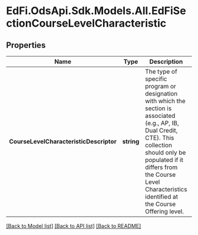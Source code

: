 # EdFi.OdsApi.Sdk.Models.All.EdFiSectionCourseLevelCharacteristic
## Properties

Name | Type | Description | Notes
------------ | ------------- | ------------- | -------------
**CourseLevelCharacteristicDescriptor** | **string** | The type of specific program or designation with which the section is associated (e.g., AP, IB, Dual Credit, CTE). This collection should only be populated if it differs from the Course Level Characteristics identified at the Course Offering level. | 

[[Back to Model list]](../README.md#documentation-for-models) [[Back to API list]](../README.md#documentation-for-api-endpoints) [[Back to README]](../README.md)

